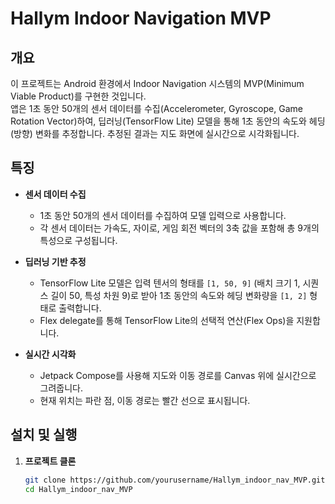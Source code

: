 # Hallym Indoor Navigation MVP

## 개요
이 프로젝트는 Android 환경에서 Indoor Navigation 시스템의 MVP(Minimum Viable Product)를 구현한 것입니다.  
앱은 1초 동안 50개의 센서 데이터를 수집(Accelerometer, Gyroscope, Game Rotation Vector)하여, 딥러닝(TensorFlow Lite) 모델을 통해 1초 동안의 속도와 헤딩(방향) 변화를 추정합니다. 추정된 결과는 지도 화면에 실시간으로 시각화됩니다.

## 특징
- **센서 데이터 수집**  
  - 1초 동안 50개의 센서 데이터를 수집하여 모델 입력으로 사용합니다.
  - 각 센서 데이터는 가속도, 자이로, 게임 회전 벡터의 3축 값을 포함해 총 9개의 특성으로 구성됩니다.
  
- **딥러닝 기반 추정**  
  - TensorFlow Lite 모델은 입력 텐서의 형태를 `[1, 50, 9]` (배치 크기 1, 시퀀스 길이 50, 특성 차원 9)로 받아 1초 동안의 속도와 헤딩 변화량을 `[1, 2]` 형태로 출력합니다.
  - Flex delegate를 통해 TensorFlow Lite의 선택적 연산(Flex Ops)을 지원합니다.
  
- **실시간 시각화**  
  - Jetpack Compose를 사용해 지도와 이동 경로를 Canvas 위에 실시간으로 그려줍니다.
  - 현재 위치는 파란 점, 이동 경로는 빨간 선으로 표시됩니다.

## 설치 및 실행
1. **프로젝트 클론**
   ```bash
   git clone https://github.com/yourusername/Hallym_indoor_nav_MVP.git
   cd Hallym_indoor_nav_MVP
